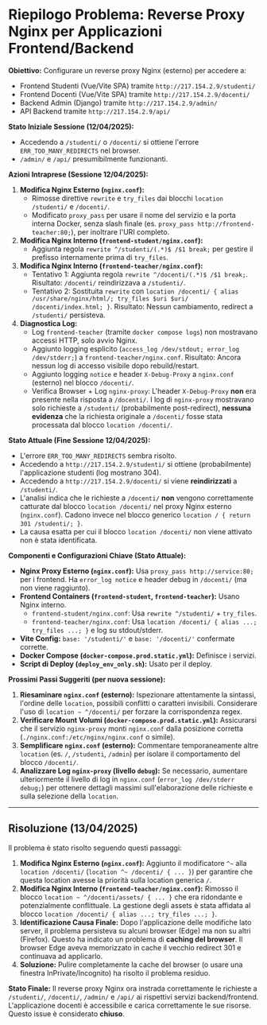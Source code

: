# Riepilogo Problema: Reverse Proxy Nginx per Applicazioni Frontend/Backend

**Obiettivo:**
Configurare un reverse proxy Nginx (esterno) per accedere a:
- Frontend Studenti (Vue/Vite SPA) tramite `http://217.154.2.9/studenti/`
- Frontend Docenti (Vue/Vite SPA) tramite `http://217.154.2.9/docenti/`
- Backend Admin (Django) tramite `http://217.154.2.9/admin/`
- API Backend tramite `http://217.154.2.9/api/`

**Stato Iniziale Sessione (12/04/2025):**
- Accedendo a `/studenti/` o `/docenti/` si ottiene l'errore `ERR_TOO_MANY_REDIRECTS` nel browser.
- `/admin/` e `/api/` presumibilmente funzionanti.

**Azioni Intraprese (Sessione 12/04/2025):**
1.  **Modifica Nginx Esterno (`nginx.conf`):**
    *   Rimosse direttive `rewrite` e `try_files` dai blocchi `location /studenti/` e `/docenti/`.
    *   Modificato `proxy_pass` per usare il nome del servizio e la porta interna Docker, senza slash finale (es. `proxy_pass http://frontend-teacher:80;`), per inoltrare l'URI completo.
2.  **Modifica Nginx Interno (`frontend-student/nginx.conf`):**
    *   Aggiunta regola `rewrite ^/studenti/(.*)$ /$1 break;` per gestire il prefisso internamente prima di `try_files`.
3.  **Modifica Nginx Interno (`frontend-teacher/nginx.conf`):**
    *   Tentativo 1: Aggiunta regola `rewrite ^/docenti/(.*)$ /$1 break;`. Risultato: `/docenti/` reindirizzava a `/studenti/`.
    *   Tentativo 2: Sostituita `rewrite` con `location /docenti/ { alias /usr/share/nginx/html/; try_files $uri $uri/ /docenti/index.html; }`. Risultato: Nessun cambiamento, redirect a `/studenti/` persisteva.
4.  **Diagnostica Log:**
    *   Log `frontend-teacher` (tramite `docker compose logs`) non mostravano accessi HTTP, solo avvio Nginx.
    *   Aggiunto logging esplicito (`access_log /dev/stdout; error_log /dev/stderr;`) a `frontend-teacher/nginx.conf`. Risultato: Ancora nessun log di accesso visibile dopo rebuild/restart.
    *   Aggiunto logging `notice` e header `X-Debug-Proxy` a `nginx.conf` (esterno) nel blocco `/docenti/`.
    *   Verifica Browser + Log `nginx-proxy`: L'header `X-Debug-Proxy` **non** era presente nella risposta a `/docenti/`. I log di `nginx-proxy` mostravano solo richieste a `/studenti/` (probabilmente post-redirect), **nessuna evidenza** che la richiesta originale a `/docenti/` fosse stata processata dal blocco `location /docenti/`.

**Stato Attuale (Fine Sessione 12/04/2025):**
- L'errore `ERR_TOO_MANY_REDIRECTS` sembra risolto.
- Accedendo a `http://217.154.2.9/studenti/` si ottiene (probabilmente) l'applicazione studenti (log mostrano 304).
- Accedendo a `http://217.154.2.9/docenti/` si viene **reindirizzati** a `/studenti/`.
- L'analisi indica che le richieste a `/docenti/` **non** vengono correttamente catturate dal blocco `location /docenti/` nel proxy Nginx esterno (`nginx.conf`). Cadono invece nel blocco generico `location / { return 301 /studenti/; }`.
- La causa esatta per cui il blocco `location /docenti/` non viene attivato non è stata identificata.

**Componenti e Configurazioni Chiave (Stato Attuale):**
- **Nginx Proxy Esterno (`nginx.conf`):** Usa `proxy_pass http://service:80;` per i frontend. Ha `error_log notice` e header debug in `/docenti/` (ma non viene raggiunto).
- **Frontend Containers (`frontend-student`, `frontend-teacher`):** Usano Nginx interno.
    - `frontend-student/nginx.conf`: Usa `rewrite ^/studenti/` + `try_files`.
    - `frontend-teacher/nginx.conf`: Usa `location /docenti/ { alias ...; try_files ...; }` e log su stdout/stderr.
- **Vite Config:** `base: '/studenti/'` e `base: '/docenti/'` confermate corrette.
- **Docker Compose (`docker-compose.prod.static.yml`):** Definisce i servizi.
- **Script di Deploy (`deploy_env_only.sh`):** Usato per il deploy.

**Prossimi Passi Suggeriti (per nuova sessione):**
1.  **Riesaminare `nginx.conf` (esterno):** Ispezionare attentamente la sintassi, l'ordine delle `location`, possibili conflitti o caratteri invisibili. Considerare l'uso di `location ~ ^/docenti/` per forzare la corrispondenza regex.
2.  **Verificare Mount Volumi (`docker-compose.prod.static.yml`):** Assicurarsi che il servizio `nginx-proxy` monti `nginx.conf` dalla posizione corretta (`./nginx.conf:/etc/nginx/nginx.conf` o simile).
3.  **Semplificare `nginx.conf` (esterno):** Commentare temporaneamente altre `location` (es. `/`, `/studenti`, `/admin`) per isolare il comportamento del blocco `/docenti/`.
4.  **Analizzare Log `nginx-proxy` (livello `debug`):** Se necessario, aumentare ulteriormente il livello di log in `nginx.conf` (`error_log /dev/stderr debug;`) per ottenere dettagli massimi sull'elaborazione delle richieste e sulla selezione della `location`.

---

## Risoluzione (13/04/2025)

Il problema è stato risolto seguendo questi passaggi:

1.  **Modifica Nginx Esterno (`nginx.conf`):** Aggiunto il modificatore `^~` alla `location /docenti/` (`location ^~ /docenti/ { ... }`) per garantire che questa location avesse la priorità sulla location generica `/`.
2.  **Modifica Nginx Interno (`frontend-teacher/nginx.conf`):** Rimosso il blocco `location ~ ^/docenti/assets/ { ... }` che era ridondante e potenzialmente conflittuale. La gestione degli assets è stata affidata al blocco `location /docenti/ { alias ...; try_files ...; }`.
3.  **Identificazione Causa Finale:** Dopo l'applicazione delle modifiche lato server, il problema persisteva su alcuni browser (Edge) ma non su altri (Firefox). Questo ha indicato un problema di **caching del browser**. Il browser Edge aveva memorizzato in cache il vecchio redirect 301 e continuava ad applicarlo.
4.  **Soluzione:** Pulire completamente la cache del browser (o usare una finestra InPrivate/Incognito) ha risolto il problema residuo.

**Stato Finale:** Il reverse proxy Nginx ora instrada correttamente le richieste a `/studenti/`, `/docenti/`, `/admin/` e `/api/` ai rispettivi servizi backend/frontend. L'applicazione docenti è accessibile e carica correttamente le sue risorse. Questo issue è considerato **chiuso**.